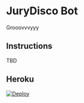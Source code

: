 # JuryDisco Bot
Grooovvvyyy

## Instructions
TBD

## Heroku
[![Deploy](https://www.herokucdn.com/deploy/button.svg)](https://heroku.com/deploy?template=https://github.com/jnguyen7410/jurydisco-bot)
